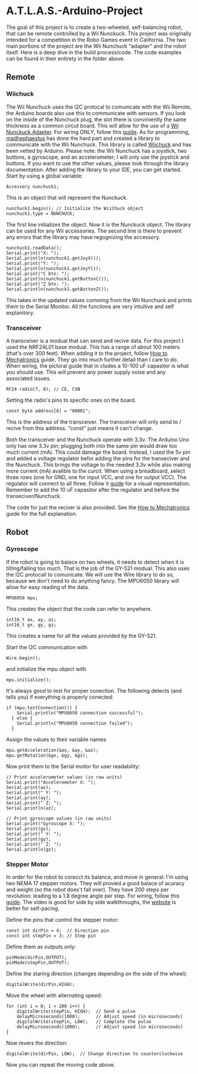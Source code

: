 # A.T.L.A.S.-Arduino-Project
The goal of this project is to create a two-wheeled, self-balancing robot, that can be remote controlled by a Wii Nunckuck. This project was originally intended for a competition in the Robo Games event in California. The two main portions of the project are the Wii Nunchuck "adapter" and the robot itself. Here is a deep dive in the build process/code. The code examples can be found in their entirety in the folder above.

## Remote

### Wiichuck
The Wii Nunchuck uses the I2C protocal to comunicate with the Wii Remote, the Arduino boards also use this to communicate with sensors. If you look on the inside of the Nunchuck plug, the slot there is conviniently the same thickness as a common circut board. This will allow for the use of a [Wii Nunckuck Adapter](https://www.amazon.com/FainWan-Compatible-WiiChuck-Nunchuck-Ar-duino/dp/B09LM69T4V/ref=sr_1_4?crid=3BH2JGEV86DFC&keywords=nunchuck+adapter&qid=1701803797&s=videogames&sprefix=nunchuck+adapter%2Cvideogames%2C61&sr=1-4). For wiring ONLY, follow this [guide](https://www.youtube.com/watch?v=vhJRR_7m6z4). As for programming, [madhephaestus](https://github.com/madhephaestus) has done the hard part and created a library to communicate with the Wii Nunchuck. This library is called [Wiichuck](https://github.com/madhephaestus/WiiChuck) and has been vetted by Arduino. Please note: the Wii Nunchuck has a joystick, two buttons, a gyroscope, and an accelerometer; I will only use the joystick and buttons. If you want to use the other values, please look through the library documentation. 
After adding the library to your IDE, you can get started. Start by using a global variable:
```
Accessory nunchuck1;
```
This is an object that will represent the Nunckuck.

```
nunchuck1.begin(); // Initialize the WiiChuck object
nunchuck1.type = NUNCHUCK;
```
The first line initializes the object. Now it is the Nunckuck object. The library can be used for any Wii accessories. The second line is there to prevent any errors that the library may have regognizing the accessory. 

```
nunchuck1.readData();
Serial.print("X: ");
Serial.println(nunchuck1.getJoyX());
Serial.print("Y: ");
Serial.println(nunchuck1.getJoyY());
Serial.print("C btn: ");
Serial.println(nunchuck1.getButtonC());
Serial.print("Z btn: ");
Serial.println(nunchuck1.getButtonZ());
```
This takes in the updated values comming from the Wii Nunchuck and prints them to the Serial Monitor. All the functions are very intuitive and self explanitory.

### Transceiver
A transceiver is a modual that can send and recive data. For this project I used the NRF24L01 base modual. This has a range of about 100 meters (that's over 300 feet). When adding it to the project, follow [How to Mechatronics](https://howtomechatronics.com/tutorials/arduino/arduino-wireless-communication-nrf24l01-tutorial/#:~:text=nRF24L01%20Transceiver%20Module,-Let's%20take%20a&text=It%20uses%20the%202.4%20GHz,2.4%20%E2%80%93%202.5GHz%20ISM%20band) guide. They go into much further detail than I care to do. When wiring, the pictoral guide that in cludes a 10-100 uF capasitor is what you should use. This will prevent any power supply noise and any associated issues.

```
RF24 radio(7, 8); // CE, CSN
```
Setting the radio's pins to specific ones on the board.

```
const byte address[6] = "00001";
```
This is the address of the transceiver. The transceiver will only send to / recive from this address. "const" just means it can't change.

Both the transceiver and the Nunchuck operate with 3.3v. The Arduino Uno only has one 3.3v pin; plugging both into the same pin would draw too much current (mA). This could damage the board. Instead, I used the 5v pin and added a voltage regulator befor adding the pins for the transeciver and the Nunchuck. This brings the voltage to the needed 3.3v while also making more current (mA) avalible to the curcit. When using a breadboard, select three rows (one for GND, one for input VCC, and one for output VCC). The regulator will connect to all three. Follow it [guide](https://www.youtube.com/watch?v=zMA1PjUn87g) for a visual representation. Remember to add the 10 uF capasitor after the regulator and before the transeciver/Nunchuck.

The code for just the reciver is also provided. See the [How to Mechatronics](https://howtomechatronics.com/tutorials/arduino/arduino-wireless-communication-nrf24l01-tutorial/#:~:text=nRF24L01%20Transceiver%20Module,-Let's%20take%20a&text=It%20uses%20the%202.4%20GHz,2.4%20%E2%80%93%202.5GHz%20ISM%20band) guide for the full explanation.

## Robot

### Gyroscope
If the robot is going to balace on two wheels, it needs to detect when it is tilting/falling too much. That is the job of the GY-521 modual. This also uses the I2C protocall to comunicate. We will use the Wire library to do so, because we don't need to do anything fancy. The MPU6050 library will allow for easy reading of the data. 

```
MPU6050 mpu;
```
This creates the object that the code can refer to anywhere.

```
int16_t ax, ay, az;
int16_t gx, gy, gz;
```
This creates a name for all the values provided by the GY-521.

Start the I2C communication with 
```
Wire.begin();
```
and initialize the mpu object with 
```
mpu.initialize();
```

It's always good to test for proper conection. The following detects (and tells you) if everything is properly conected:
```
if (mpu.testConnection()) {
    Serial.println("MPU6050 connection successful");
  } else {
    Serial.println("MPU6050 connection failed");
  }
```

Assign the values to their variable names
```
mpu.getAcceleration(&ax, &ay, &az);
mpu.getRotation(&gx, &gy, &gz);
```

Now print them to the Serial moitor for user readability:
```
// Print accelerometer values (in raw units)
Serial.print("Accelerometer X: ");
Serial.print(ax);
Serial.print(" Y: ");
Serial.print(ay);
Serial.print(" Z: ");
Serial.println(az);

// Print gyroscope values (in raw units)
Serial.print("Gyroscope X: ");
Serial.print(gx);
Serial.print(" Y: ");
Serial.print(gy);
Serial.print(" Z: ");
Serial.println(gz);
```

### Stepper Motor
In order for the robot to corecct its balance, and move in general: I'm using two NEMA 17 stepper motors. They will provied a good balace of acuracy and weight (so the robot does't fall over). They have 200 steps per revolution: leading to a 1.8 degree angle per step. For wiring, follow this [guide](https://www.youtube.com/watch?v=7spK_BkMJys). The video is good for side by side walkthroughs, the [website](https://howtomechatronics.com/tutorials/arduino/stepper-motors-and-arduino-the-ultimate-guide/) is better for self-pacing.

Define the pins that control the stepper motor:
```
const int dirPin = 4;  // Direction pin
const int stepPin = 3; // Step pin
```

Define them as outputs only:
```
pinMode(dirPin,OUTPUT);
pinMode(stepPin,OUTPUT); 
```

Define the staring direction (changes depending on the side of the wheel):
```
digitalWrite(dirPin,HIGH); 
```

Move the wheel with alternating speed:
```
for (int i = 0; i < 200 i++) {
    digitalWrite(stepPin, HIGH);  // Send a pulse
    delayMicroseconds(1000);      // Adjust speed (in microseconds)
    digitalWrite(stepPin, LOW);   // Complete the pulse
    delayMicroseconds(1000);      // Adjust speed (in microseconds)
}
```

Now revers the direction:
```
digitalWrite(dirPin, LOW);  // Change direction to counterclockwise
```
Now you can repeat the moving code above.
